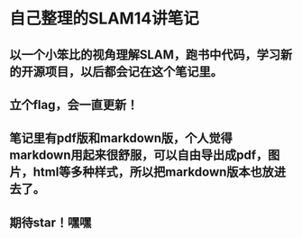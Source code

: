 # 自己整理的SLAM14讲笔记

## 以一个小笨比的视角理解SLAM，跑书中代码，学习新的开源项目，以后都会记在这个笔记里。
## 立个flag，会一直更新！
## 笔记里有pdf版和markdown版，个人觉得markdown用起来很舒服，可以自由导出成pdf，图片，html等多种样式，所以把markdown版本也放进去了。
## 期待star！嘿嘿